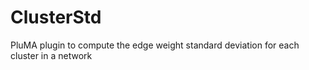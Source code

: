 # ClusterStd
PluMA plugin to compute the edge weight standard deviation for each cluster in a network 
